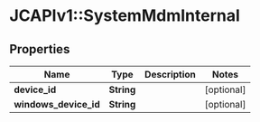 # JCAPIv1::SystemMdmInternal

## Properties
Name | Type | Description | Notes
------------ | ------------- | ------------- | -------------
**device_id** | **String** |  | [optional] 
**windows_device_id** | **String** |  | [optional] 

